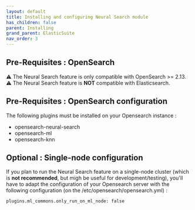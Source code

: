 ```yaml
---
layout: default
title: Installing and configuring Neural Search module
has_children: false
parent: Installing
grand_parent: ElasticSuite
nav_order: 3
---
```


## Pre-Requisites : OpenSearch

⚠️ The Neural Search feature is only compatible with OpenSearch >= 2.13. <br/>
⚠️ The Neural Search feature is **NOT** compatible with Elasticsearch.

## Pre-Requisites : OpenSearch configuration

The following plugins must be installed on your Opensearch instance : 

- opensearch-neural-search
- opensearch-ml
- opensearch-knn

## Optional : Single-node configuration

If you plan to run the Neural Search feature on a single-node cluster (which is **not recommended**, but migh be useful for development/testing), you'll have to adapt the configuration of your Opensearch server with the following configuration (on the /etc/opensearch/opensearch.yml) : 

```
plugins.ml_commons.only_run_on_ml_node: false
```
